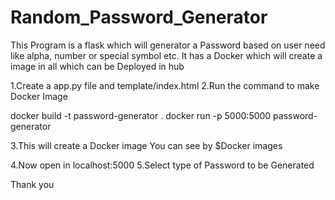# Random_Password_Generator
This Program is a flask which will generator a Password based on user need like alpha, number or special symbol etc. It has a Docker which will create a image in all which can be Deployed in hub

1.Create a app.py file and template/index.html
2.Run the command to make Docker Image 


docker build -t password-generator .
docker run -p 5000:5000 password-generator

3.This will create a Docker image 
You can see by $Docker images

4.Now open in localhost:5000 
5.Select type of Password to be Generated

Thank you

